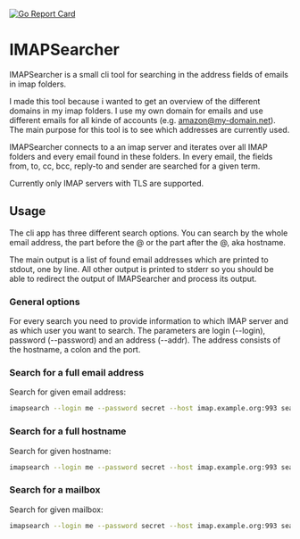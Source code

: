 [![Go Report Card](https://goreportcard.com/badge/github.com/mradile/imapsearcher?style=flat-square)](https://goreportcard.com/report/github.com/mradile/imapsearcher)


# IMAPSearcher
IMAPSearcher is a small cli tool for searching in the address fields of emails in imap folders.  


I made this tool because i wanted to get an overview of the different domains in my imap folders. I use my own domain for emails and use different emails for all kinde of accounts (e.g. amazon@my-domain.net). The main purpose for this tool is to see which addresses are currently used.  

IMAPSearcher connects to a an imap server and iterates over all IMAP folders and every email found in these folders. In every email, the fields from, to, cc, bcc, reply-to and sender are searched for a given term. 

Currently only IMAP servers with TLS are supported.
 
## Usage
The cli app has three different search options. You can search by the whole email address, the part before the @ or the part after the @, aka hostname. 

The main output is a list of found email addresses which are printed to stdout, one by line. All other output is printed to stderr so you should be able to redirect the output of IMAPSearcher and process its output. 

### General options
For every search you need to provide information to which IMAP server and as which user you want to search. The parameters are login (--login), password (--password) and an address (--addr). The address consists of the hostname, a colon and the port. 

### Search for a full email address
Search for given email address:

```bash
imapsearch --login me --password secret --host imap.example.org:993 search --email me@example.org
```

### Search for a full hostname
Search for given hostname:

```bash
imapsearch --login me --password secret --host imap.example.org:993 search --hostname example.org
```

### Search for a mailbox
Search for given mailbox:

```bash
imapsearch --login me --password secret --host imap.example.org:993 search --mailbox me
```
